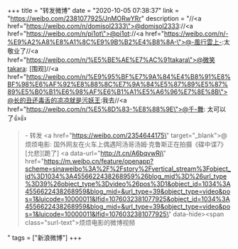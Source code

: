+++
title = "转发微博"
date = "2020-10-05 07:38:37"
link = "https://weibo.com/2381077925/JnMORwYRr"
description = "//<a href=\"https://weibo.com/n/domisol2333\">@domisol2333</a>://<a href=\"https://weibo.com/n/pi1ot\">@pi1ot</a>://<a href=\"https://weibo.com/n/-%E9%A2%A8%E8%A1%8C%E9%9B%B2%E4%B8%8A-\">@-風行雲上-</a>:太敬业了//<a href=\"https://weibo.com/n/%E5%BE%AE%E7%AC%91takara\">@微笑takara</a>: [围观]//<a href=\"https://weibo.com/n/%E9%95%BF%E7%9A%84%E4%B8%91%E8%BF%98%E6%AF%92%E8%88%8C%E7%9A%84%E5%87%89%E5%87%89%E5%B0%B1%E6%98%AF%E6%B1%A1%E5%A6%96%E7%8E%8B\">@长的丑还毒舌的凉凉就是污妖王</a>:我去//<a href=\"https://weibo.com/n/%E5%8D%83-%E8%88%9E\">@千-舞</a>: 太可以了👍👍<br><blockquote> - 转发 <a href=\"https://weibo.com/2354644175\" target=\"_blank\">@烦烦电影</a>: 国外网友在火车上偶遇阿汤哥汤姆·克鲁斯正在拍摄《碟中谍7》[允悲][跪了]  <a data-url=\"http://t.cn/A6bqvwRj\" href=\"https://m.weibo.cn/feature/openapp?scheme=sinaweibo%3A%2F%2Fstory%2Fvertical_stream%3Fobject_id%3D1034%3A4556622438268959%26blog_mid%3D%26url_type%3D39%26object_type%3Dvideo%26pos%3D1&object_id=1034%3A4556622438268959&blog_mid=&url_type=39&object_type=video&pos=1&luicode=10000011&lfid=1076032381077925&object_id=1034%3A4556622438268959&blog_mid=&url_type=39&object_type=video&pos=1&luicode=10000011&lfid=1076032381077925\" data-hide><span class=\"surl-text\">烦烦电影的微博视频</span></a> </blockquote>"
tags = ["新浪微博"]
+++

